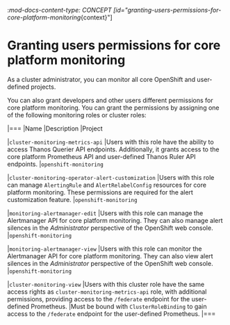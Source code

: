 :_mod-docs-content-type: CONCEPT
[id="granting-users-permissions-for-core-platform-monitoring_{context}"]
# Granting users permissions for core platform monitoring

As a cluster administrator, you can monitor all core OpenShift and user-defined projects.

You can also grant developers and other users different permissions for core platform monitoring. You can grant the permissions by assigning one of the following monitoring roles or cluster roles:

|===
|Name |Description |Project

|`cluster-monitoring-metrics-api` 
|Users with this role have the ability to access Thanos Querier API endpoints. Additionally, it grants access to the core platform Prometheus API and user-defined Thanos Ruler API endpoints.
|`openshift-monitoring`

|`cluster-monitoring-operator-alert-customization` 
|Users with this role can manage `AlertingRule` and `AlertRelabelConfig` resources for core platform monitoring. These permissions are required for the alert customization feature. 
|`openshift-monitoring`

|`monitoring-alertmanager-edit` 
|Users with this role can manage the Alertmanager API for core platform monitoring. They can also manage alert silences in the *Administrator* perspective of the OpenShift web console.
|`openshift-monitoring`

|`monitoring-alertmanager-view` 
|Users with this role can monitor the Alertmanager API for core platform monitoring. They can also view alert silences in the *Administrator* perspective of the OpenShift web console. 
|`openshift-monitoring`

|`cluster-monitoring-view` 
|Users with this cluster role have the same access rights as `cluster-monitoring-metrics-api` role, with additional permissions, providing access to the `/federate` endpoint for the user-defined Prometheus.
|Must be bound with `ClusterRoleBinding` to gain access to the `/federate` endpoint for the user-defined Prometheus.
|===
